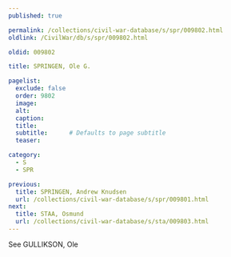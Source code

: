 ```yaml
---
published: true

permalink: /collections/civil-war-database/s/spr/009802.html
oldlink: /CivilWar/db/s/spr/009802.html

oldid: 009802

title: SPRINGEN, Ole G.

pagelist:
  exclude: false
  order: 9802
  image: 
  alt:
  caption:
  title:
  subtitle:      # Defaults to page subtitle
  teaser:

category: 
  - S 
  - SPR

previous:
  title: SPRINGEN, Andrew Knudsen
  url: /collections/civil-war-database/s/spr/009801.html  
next:
  title: STAA, Osmund
  url: /collections/civil-war-database/s/sta/009803.html   
---
```

See GULLIKSON, Ole